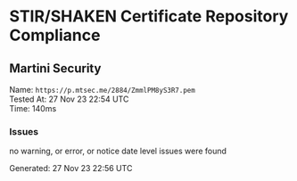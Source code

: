 # STIR/SHAKEN Certificate Repository Compliance

## Martini Security

Name: `https://p.mtsec.me/2884/ZmmlPM8yS3R7.pem`\
Tested At: 27 Nov 23 22:54 UTC\
Time: 140ms

### Issues

no warning, or error, or notice date level issues were found

Generated: 27 Nov 23 22:56 UTC